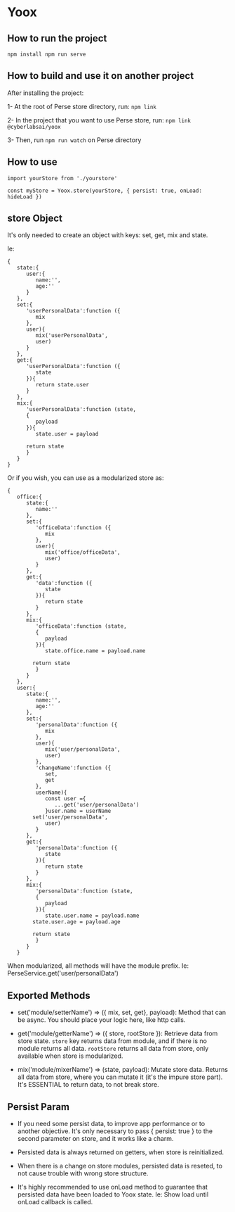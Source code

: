 # Yoox

## How to run the project
``
npm install
npm run serve
``

## How to build and use it on another project
After installing the project:

1- At the root of Perse store directory, run: `npm link`

2- In the project that you want to use Perse store, run: `npm link @cyberlabsai/yoox`

3- Then, run `npm run watch` on Perse directory

## How to use
```
import yourStore from './yourstore'

const myStore = Yoox.store(yourStore, { persist: true, onLoad: hideLoad })
```

## store Object
It's only needed to create an object with keys: set, get, mix and state.
<br>

Ie: 
```
{
   state:{
      user:{
         name:'',
         age:''
      }
   },
   set:{
      'userPersonalData':function ({
         mix
      },
      user){
         mix('userPersonalData',
         user)
      }
   },
   get:{
      'userPersonalData':function ({
         state
      }){
         return state.user
      }
   },
   mix:{
      'userPersonalData':function (state,
      {
         payload
      }){
         state.user = payload

      return state
      }
   }
}
```

Or if you wish, you can use as a modularized store as:

```
{
   office:{
      state:{
         name:''
      },
      set:{
         'officeData':function ({
            mix
         },
         user){
            mix('office/officeData',
            user)
         }
      },
      get:{
         'data':function ({
            state
         }){
            return state
         }
      },
      mix:{
         'officeData':function (state,
         {
            payload
         }){
            state.office.name = payload.name

        return state
         }
      }
   },
   user:{
      state:{
         name:'',
         age:''
      },
      set:{
         'personalData':function ({
            mix
         },
         user){
            mix('user/personalData',
            user)
         },
         'changeName':function ({
            set,
            get
         },
         userName){
            const user ={
               ...get('user/personalData')
            }user.name = userName
        set('user/personalData',
            user)
         }
      },
      get:{
         'personalData':function ({
            state
         }){
            return state
         }
      },
      mix:{
         'personalData':function (state,
         {
            payload
         }){
            state.user.name = payload.name
        state.user.age = payload.age

        return state
         }
      }
   }
```

When modularized, all methods will have the module prefix.
Ie: PerseService.get('user/personalData')

## Exported Methods

- set('module/setterName') => ({ mix, set, get}, payload): Method that can be async. You should place your logic here, like http calls.

- get('module/getterName') => ({ store, rootStore }): Retrieve data from store state. `store` key returns data from module, and if there is no module
returns all data. `rootStore` returns all data from store, only available when store is modularized.

- mix('module/mixerName') => (state, payload): Mutate store data. Returns all data from store, where you can mutate it (it's the impure store part).
It's ESSENTIAL to return data, to not break store.


## Persist Param

- If you need some persist data, to improve app performance or to another objective.
It's only necessary to pass { persist: true } to the second parameter on store, and it works like a charm.
  
- Persisted data is always returned on getters, when store is reinitialized.

- When there is a change on store modules, persisted data is reseted, to not cause trouble with wrong store structure.

- It's highly recommended to use onLoad method to guarantee that persisted data have been loaded to Yoox state. Ie: Show load until onLoad callback is called.

